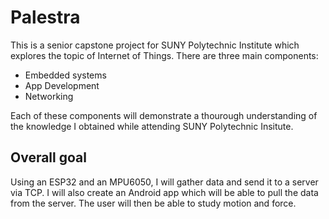 # Palestra
This is a senior capstone project for SUNY Polytechnic Institute which explores the topic of Internet of Things. There
are three main components:
- Embedded systems
- App Development
- Networking
  
Each of these components will demonstrate a thourough understanding of the knowledge I obtained while attending SUNY
Polytechnic Insitute.

## Overall goal
Using an ESP32 and an MPU6050, I will gather data and send it to a server via TCP. I will also create an Android app
which will be able to pull the data from the server. The user will then be able to study motion and force. 
